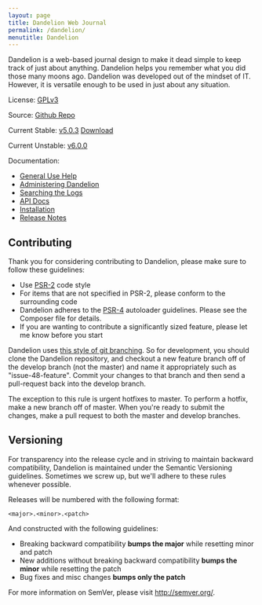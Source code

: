 ```yaml
---
layout: page
title: Dandelion Web Journal
permalink: /dandelion/
menutitle: Dandelion
---
```


Dandelion is a web-based journal design to make it dead simple to keep track of just about anything. Dandelion helps you remember what you did those many moons ago. Dandelion was developed out of the mindset of IT. However, it is versatile enough to be used in just about any situation.

License: [GPLv3](http://www.gnu.org/licenses/gpl-3.0.html)

Source: [Github Repo](https://github.com/dragonrider23/dandelion)

Current Stable: [v5.0.3](https://github.com/dragonrider23/dandelion/tree/master) [Download](https://github.com/dragonrider23/dandelion/releases/tag/v5.0.3)

Current Unstable: [v6.0.0](https://github.com/dragonrider23/dandelion/tree/develop)

Documentation:

* [General Use Help](/dandelion/general-use)
* [Administering Dandelion](/dandelion/administration)
* [Searching the Logs](/dandelion/search)
* [API Docs](/dandelion/api)
* [Installation](/dandelion/install)
* [Release Notes](/dandelion/release-notes)

Contributing
------------

Thank you for considering contributing to Dandelion, please make sure to follow these guidelines:

* Use [PSR-2](http://www.php-fig.org/psr/psr-2/) code style
* For items that are not specified in PSR-2, please conform to the surrounding code
* Dandelion adheres to the [PSR-4](http://www.php-fig.org/psr/psr-4/) autoloader guidelines. Please see the Composer file for details.
* If you are wanting to contribute a significantly sized feature, please let me know before you start

Dandelion uses [this style of git branching](http://nvie.com/posts/a-successful-git-branching-model/). So for development, you should clone the Dandelion repository, and checkout a new feature branch off of the develop branch (not the master) and name it appropriately such as "issue-48-feature". Commit your changes to that branch and then send a pull-request back into the develop branch.

The exception to this rule is urgent hotfixes to master. To perform a hotfix, make a new branch off of master. When you're ready to submit the changes, make a pull request to both the master and develop branches.

Versioning
----------

For transparency into the release cycle and in striving to maintain backward compatibility, Dandelion is maintained under the Semantic Versioning guidelines. Sometimes we screw up, but we'll adhere to these rules whenever possible.

Releases will be numbered with the following format:

`<major>.<minor>.<patch>`

And constructed with the following guidelines:

- Breaking backward compatibility **bumps the major** while resetting minor and patch
- New additions without breaking backward compatibility **bumps the minor** while resetting the patch
- Bug fixes and misc changes **bumps only the patch**

For more information on SemVer, please visit <http://semver.org/>.
